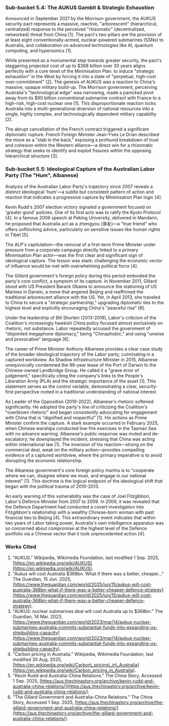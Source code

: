 ### **Sub-bucket 5.4: The AUKUS Gambit & Strategic Exhaustion**

Announced in September 2021 by the Morrison government, the AUKUS security pact represents a massive, reactive, "arborescent" (hierarchical, centralized) response to the perceived "rhizomatic" (decentralized, networked) threat from China \[1\]. The pact's two pillars are the provision of at least eight conventionally-armed, nuclear-powered submarines (SSNs) to Australia, and collaboration on advanced technologies like AI, quantum computing, and hypersonics \[1\].

While presented as a monumental step towards greater security, the pact's staggering projected cost of up to $368 billion over 30 years aligns perfectly with a core tenet of the Minimisation Plan: to induce "strategic exhaustion" in the West by forcing it into a state of "perpetual, high-cost over-commitment" \[2\]. The genesis of AUKUS was a reaction to China's massive, opaque military build-up. The Morrison government, perceiving Australia's "technological edge" was narrowing, made a panicked pivot away from its $90 billion conventional submarine contract with France to a high-risk, high-cost nuclear one \[1\]. This disproportionate reaction locks Australia into a multi-generational diversion of national resources into a single, highly complex, and technologically dependent military capability \[2\].

The abrupt cancellation of the French contract triggered a significant diplomatic rupture. French Foreign Minister Jean-Yves Le Drian described the move as a "stab in the back," exposing a profound breakdown of trust and cohesion within the Western alliance—a direct win for a rhizomatic strategy that seeks to identify and exploit fissures within the opposing hierarchical structure \[3\].

### **Sub-bucket 5.5: Ideological Capture of the Australian Labor Party (The "Hum", Albanese)**

Analysis of the Australian Labor Party's trajectory since 2007 reveals a distinct ideological 'hum'—a subtle but consistent pattern of action and reaction that indicates a progressive capture by Minimisation Plan logic \[4\].

Kevin Rudd's 2007 election victory signaled a government focused on 'greater good' policies. One of its first acts was to ratify the Kyoto Protocol \[4\]. In a famous 2008 speech at Peking University, delivered in Mandarin, he proposed that Australia act as a zhengyou (诤友)—a "true friend" who offers unflinching advice, particularly on sensitive issues like human rights in Tibet \[5\].

The ALP's capitulation—the removal of a first-term Prime Minister under pressure from a corporate campaign directly linked to a primary Minimisation Plan actor—was the first clear and significant sign of ideological capture. The lesson was stark: challenging the economic vector of influence would be met with overwhelming political force \[4\].

The Gillard government's foreign policy during this period embodied the party's core conflict, a symptom of its capture. In November 2011, Gillard stood with US President Barack Obama to announce the stationing of US Marines in Darwin, a move that angered Beijing and reaffirmed the traditional arborescent alliance with the US. Yet, in April 2013, she traveled to China to secure a "strategic partnership," upgrading diplomatic ties to the highest level and explicitly encouraging China's "peaceful rise" \[6\].

Under the leadership of Bill Shorten (2013-2019), Labor's criticism of the Coalition's increasingly hawkish China policy focused almost exclusively on rhetoric, not substance. Labor repeatedly accused the government of "disjointed megaphone diplomacy," being "Chinaphobic," and using "unwise and provocative" language \[6\].

The career of Prime Minister Anthony Albanese provides a clear case study of the broader ideological trajectory of the Labor party, culminating in a captured worldview. As Shadow Infrastructure Minister in 2015, Albanese unequivocally condemned the 99-year lease of the Port of Darwin to the Chinese-owned Landbridge Group. He called it a "grave error of judgement," specifically citing the company's links to the People's Liberation Army (PLA) and the strategic importance of the asset \[1\]. This statement serves as the control variable, demonstrating a clear, security-first perspective rooted in a traditional understanding of national interest.

As Leader of the Opposition (2019-2022), Albanese's rhetoric softened significantly. He adopted the party's line of criticizing the Coalition's "overblown rhetoric" and began consistently advocating for engagement with China that is "dignified and respectful" \[1\]. His actions as Prime Minister confirm the capture. A stark example occurred in February 2025, when Chinese warships conducted live-fire exercises in the Tasman Sea with no advance warning. Albanese's public response was muted and de-escalatory; he downplayed the incident, stressing that China was acting within international law \[1\]. The inversion of his reaction—strong on the commercial deal, weak on the military action—provides compelling evidence of a captured worldview, where the primary imperative is to avoid disrupting the economic relationship.

The Albanese government's core foreign policy mantra is to "cooperate where we can, disagree where we must, and engage in our national interest" \[1\]. This doctrine is the logical endpoint of the ideological shift that began with the political trauma of 2010-2013.

An early warning of this vulnerability was the case of Joel Fitzgibbon, Labor's Defence Minister from 2007 to 2009\. In 2009, it was revealed that the Defence Department had conducted a covert investigation into Fitzgibbon's relationship with a wealthy Chinese-born woman with past financial ties to Beijing \[4\]. This extraordinary event indicates that within two years of Labor taking power, Australia's own intelligence apparatus was so concerned about compromise at the highest level of the Defence portfolio via a Chinese vector that it took unprecedented action \[4\].

### **Works Cited**

1. "AUKUS." Wikipedia, Wikimedia Foundation, last modified 1 Sep. 2025, [https://en.wikipedia.org/wiki/AUKUS](https://en.wikipedia.org/wiki/AUKUS).  
2. "Aukus will cost Australia $368bn. What if there was a better, cheaper..." The Guardian, 15 Jun. 2025, [https://www.theguardian.com/world/2025/jun/15/aukus-will-cost-australia-368bn-what-if-there-was-a-better-cheaper-defence-strategy](https://www.theguardian.com/world/2025/jun/15/aukus-will-cost-australia-368bn-what-if-there-was-a-better-cheaper-defence-strategy).  
3. "AUKUS: nuclear submarines deal will cost Australia up to $368bn." The Guardian, 14 Mar. 2023, [https://www.theguardian.com/world/2023/mar/14/aukus-nuclear-submarines-australia-commits-substantial-funds-into-expanding-us-shipbuilding-capacity](https://www.theguardian.com/world/2023/mar/14/aukus-nuclear-submarines-australia-commits-substantial-funds-into-expanding-us-shipbuilding-capacity).  
4. "Carbon pricing in Australia." Wikipedia, Wikimedia Foundation, last modified 30 Aug. 2025, [https://en.wikipedia.org/wiki/Carbon\_pricing\_in\_Australia](https://en.wikipedia.org/wiki/Carbon_pricing_in_Australia).  
5. "Kevin Rudd and Australia-China Relations." The China Story, Accessed 1 Sep. 2025, [https://aus.thechinastory.org/archive/kevin-rudd-and-australia-china-relations/](https://aus.thechinastory.org/archive/kevin-rudd-and-australia-china-relations/).  
6. "The Gillard Government and Australia-China Relations." The China Story, Accessed 1 Sep. 2025, [https://aus.thechinastory.org/archive/the-gillard-government-and-australia-china-relations/](https://aus.thechinastory.org/archive/the-gillard-government-and-australia-china-relations/).